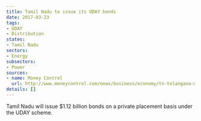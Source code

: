 ```yaml
---
title: Tamil Nadu to issue its UDAY bonds
date: 2017-03-23
tags:
- UDAY
- Distribution
states:
- Tamil Nadu
sectors:
- Energy
subsectors:
- Power
sources:
- name: Money Control
  url: http://www.moneycontrol.com/news/business/economy/tn-telangana-mp-to-issue-uday-bonds-worth-rs-18107-crore-2242485.html
details: []
---
```


Tamil Nadu will issue $1.12 billion bonds on a private placement basis under the UDAY scheme.
